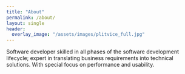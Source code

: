 ```yaml
---
title: "About"
permalink: /about/
layout: single
header:
  overlay_image: "/assets/images/plitvice_full.jpg"
---
```


Software developer skilled in all phases of the software development lifecycle; expert in translating business requirements into technical solutions. With special focus on performance and usability.